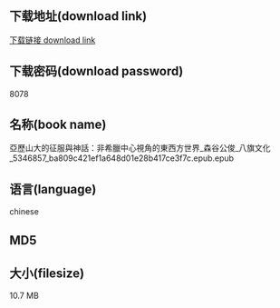 ## 下载地址(download link)
[下载链接 download link](https://voluble-croquembouche-d321dc.netlify.app/?s=%E4%BA%9E%E6%AD%B7%E5%B1%B1%E5%A4%A7%E7%9A%84%E5%BE%81%E6%9C%8D%E8%88%87%E7%A5%9E%E8%A9%B1%EF%BC%9A%E9%9D%9E%E5%B8%8C%E8%87%98%E4%B8%AD%E5%BF%83%E8%A6%96%E8%A7%92%E7%9A%84%E6%9D%B1%E8%A5%BF%E6%96%B9%E4%B8%96%E7%95%8C_%E6%A3%AE%E8%B0%B7%E5%85%AC%E4%BF%8A_%E5%85%AB%E6%97%97%E6%96%87%E5%8C%96_5346857_ba809c421ef1a648d01e28b417ce3f7c.epub)

## 下载密码(download password)
8078

## 名称(book name)
亞歷山大的征服與神話：非希臘中心視角的東西方世界_森谷公俊_八旗文化_5346857_ba809c421ef1a648d01e28b417ce3f7c.epub.epub

## 语言(language)
chinese

## MD5


## 大小(filesize)
10.7 MB
